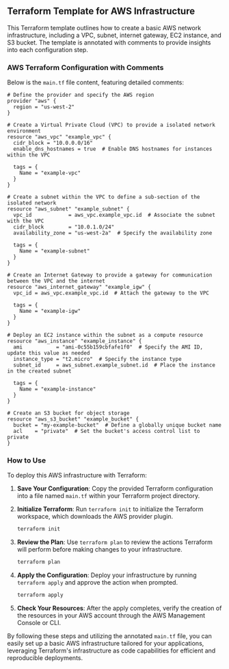## Terraform Template for AWS Infrastructure

This Terraform template outlines how to create a basic AWS network infrastructure, including a VPC, subnet, internet gateway, EC2 instance, and S3 bucket. The template is annotated with comments to provide insights into each configuration step.

### AWS Terraform Configuration with Comments

Below is the `main.tf` file content, featuring detailed comments:

```hcl
# Define the provider and specify the AWS region
provider "aws" {
  region = "us-west-2"
}

# Create a Virtual Private Cloud (VPC) to provide a isolated network environment
resource "aws_vpc" "example_vpc" {
  cidr_block = "10.0.0.0/16"
  enable_dns_hostnames = true  # Enable DNS hostnames for instances within the VPC

  tags = {
    Name = "example-vpc"
  }
}

# Create a subnet within the VPC to define a sub-section of the isolated network
resource "aws_subnet" "example_subnet" {
  vpc_id            = aws_vpc.example_vpc.id  # Associate the subnet with the VPC
  cidr_block        = "10.0.1.0/24"
  availability_zone = "us-west-2a"  # Specify the availability zone

  tags = {
    Name = "example-subnet"
  }
}

# Create an Internet Gateway to provide a gateway for communication between the VPC and the internet
resource "aws_internet_gateway" "example_igw" {
  vpc_id = aws_vpc.example_vpc.id  # Attach the gateway to the VPC

  tags = {
    Name = "example-igw"
  }
}

# Deploy an EC2 instance within the subnet as a compute resource
resource "aws_instance" "example_instance" {
  ami           = "ami-0c55b159cbfafe1f0"  # Specify the AMI ID, update this value as needed
  instance_type = "t2.micro"  # Specify the instance type
  subnet_id     = aws_subnet.example_subnet.id  # Place the instance in the created subnet

  tags = {
    Name = "example-instance"
  }
}

# Create an S3 bucket for object storage
resource "aws_s3_bucket" "example_bucket" {
  bucket = "my-example-bucket"  # Define a globally unique bucket name
  acl    = "private"  # Set the bucket's access control list to private
}
```

### How to Use

To deploy this AWS infrastructure with Terraform:

1. **Save Your Configuration**: Copy the provided Terraform configuration into a file named `main.tf` within your Terraform project directory.

2. **Initialize Terraform**:
   Run `terraform init` to initialize the Terraform workspace, which downloads the AWS provider plugin.

    ```bash
    terraform init
    ```

3. **Review the Plan**:
   Use `terraform plan` to review the actions Terraform will perform before making changes to your infrastructure.

    ```bash
    terraform plan
    ```

4. **Apply the Configuration**:
   Deploy your infrastructure by running `terraform apply` and approve the action when prompted.

    ```bash
    terraform apply
    ```

5. **Check Your Resources**:
   After the apply completes, verify the creation of the resources in your AWS account through the AWS Management Console or CLI.

By following these steps and utilizing the annotated `main.tf` file, you can easily set up a basic AWS infrastructure tailored for your applications, leveraging Terraform's infrastructure as code capabilities for efficient and reproducible deployments.
